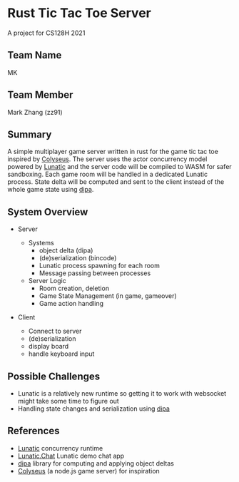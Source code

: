 # Rust Tic Tac Toe Server

A project for CS128H 2021

## Team Name

MK

## Team Member

Mark Zhang (zz91)

## Summary

A simple multiplayer game server written in rust for the game tic tac toe inspired by [Colyseus](https://github.com/colyseus/colyseus). The server uses the actor concurrency model powered by [Lunatic](https://github.com/lunatic-solutions/lunatic) and the server code will be compiled to WASM for safer sandboxing. Each game room will be handled in a dedicated Lunatic process. State delta will be computed and sent to the client instead of the whole game state using [dipa](https://github.com/chinedufn/dipa).

## System Overview

- Server
  - Systems
    - object delta (dipa)
    - (de)serialization (bincode)
    - Lunatic process spawning for each room
    - Message passing between processes
  - Server Logic
    - Room creation, deletion
    - Game State Management (in game, gameover)
    - Game action handling

- Client
  - Connect to server
  - (de)serialization
  - display board
  - handle keyboard input


## Possible Challenges

- Lunatic is a relatively new runtime so getting it to work with websocket might take some time to figure out
- Handling state changes and serialization using [dipa](https://github.com/chinedufn/dipa)

## References

- [Lunatic](https://github.com/lunatic-solutions/lunatic) concurrency runtime
- [Lunatic.Chat](https://github.com/lunatic-solutions/chat) Lunatic demo chat app
- [dipa](https://github.com/chinedufn/dipa) library for computing and applying object deltas
- [Colyseus](https://github.com/colyseus/colyseus) (a node.js game server) for inspiration
